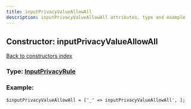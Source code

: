 ```yaml
---
title: inputPrivacyValueAllowAll
description: inputPrivacyValueAllowAll attributes, type and example
---
```

## Constructor: inputPrivacyValueAllowAll  
[Back to constructors index](index.md)






### Type: [InputPrivacyRule](../types/InputPrivacyRule.md)


### Example:

```
$inputPrivacyValueAllowAll = ['_' => inputPrivacyValueAllowAll', ];
```